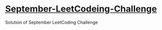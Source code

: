 # [September-LeetCodeing-Challenge](https://leetcode.com/explore/challenge/card/september-leetcoding-challenge)

Solution of September LeetCoding Challenge
